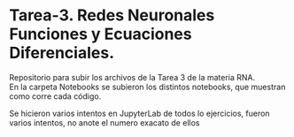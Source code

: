 # Tarea-3. Redes Neuronales Funciones y Ecuaciones Diferenciales.
Repositorio para subir los archivos de la Tarea 3 de la materia RNA.  
En la carpeta Notebooks se subieron los distintos notebooks, que muestran como corre cada código.

Se hicieron varios intentos en JupyterLab de todos lo ejercicios, fueron varios intentos, no anote el numero exacato de ellos
